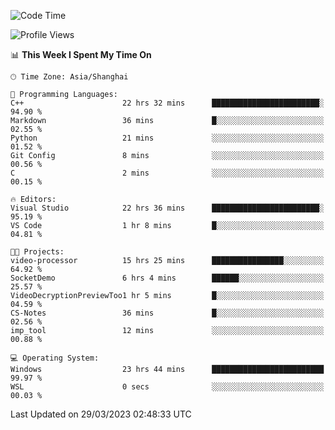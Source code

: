 <!--START_SECTION:waka-->
![Code Time](http://img.shields.io/badge/Code%20Time-812%20hrs%2041%20mins-blue)

![Profile Views](http://img.shields.io/badge/Profile%20Views-2-blue)

📊 **This Week I Spent My Time On** 

```text
🕑︎ Time Zone: Asia/Shanghai

💬 Programming Languages: 
C++                      22 hrs 32 mins      ████████████████████████░   94.90 % 
Markdown                 36 mins             █░░░░░░░░░░░░░░░░░░░░░░░░   02.55 % 
Python                   21 mins             ░░░░░░░░░░░░░░░░░░░░░░░░░   01.52 % 
Git Config               8 mins              ░░░░░░░░░░░░░░░░░░░░░░░░░   00.56 % 
C                        2 mins              ░░░░░░░░░░░░░░░░░░░░░░░░░   00.15 % 

🔥 Editors: 
Visual Studio            22 hrs 36 mins      ████████████████████████░   95.19 % 
VS Code                  1 hr 8 mins         █░░░░░░░░░░░░░░░░░░░░░░░░   04.81 % 

🐱‍💻 Projects: 
video-processor          15 hrs 25 mins      ████████████████░░░░░░░░░   64.92 % 
SocketDemo               6 hrs 4 mins        ██████░░░░░░░░░░░░░░░░░░░   25.57 % 
VideoDecryptionPreviewToo1 hr 5 mins         █░░░░░░░░░░░░░░░░░░░░░░░░   04.59 % 
CS-Notes                 36 mins             █░░░░░░░░░░░░░░░░░░░░░░░░   02.56 % 
imp_tool                 12 mins             ░░░░░░░░░░░░░░░░░░░░░░░░░   00.88 % 

💻 Operating System: 
Windows                  23 hrs 44 mins      █████████████████████████   99.97 % 
WSL                      0 secs              ░░░░░░░░░░░░░░░░░░░░░░░░░   00.03 % 
```


 Last Updated on 29/03/2023 02:48:33 UTC
<!--END_SECTION:waka-->